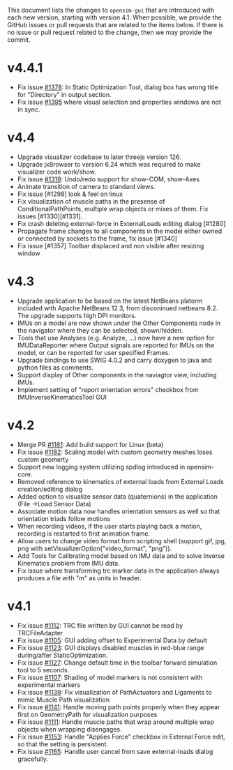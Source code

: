 This document lists the changes to `opensim-gui` that are
introduced with each new version, starting with version 4.1. When possible, we provide the
GitHub issues or pull requests that
are related to the items below. If there is no issue or pull
request related to the change, then we may provide the commit.

v4.4.1
======
- Fix issue [#1378](https://github.com/opensim-org/opensim-gui/issues/1378): In Static Optimization Tool, dialog box has wrong title for "Directory" in output section.
- Fix issue [#1395](https://github.com/opensim-org/opensim-gui/issues/1395) where visual selection and properties windows are not in sync.


v4.4
====
- Upgrade visualizer codebase to later threejs version 126.
- Upgrade jxBrowser to version 6.24 which was required to make visualizer code work/show.
- Fix issue [#1319](https://github.com/opensim-org/opensim-gui/issues/1319): Undo/redo support for show-COM, show-Axes
- Animate transition of camera to standard views.
- Fix issue [#1298] look & feel on linux 
- Fix visualization of muscle paths in the presense of ConditionalPathPoints, multiple wrap objects or mixes of them. Fix issues [#1330][#1331].
- Fix crash deleting external-force in ExternalLoads editing dialog [#1280]
- Propagate frame changes to all components in the model either owned or connected by sockets to the frame, fix issue [#1340]
- Fix issue [#1357] Toolbar displaced and non visible after resizing window


v4.3
====
- Upgrade application to be based on the latest NetBeans platorm included with Apache NetBeans 12.3, from disconinued netbeans 8.2. The upgrade supports high DPI monitors.
- IMUs on a model are now shown under the Other Components node in the navigator where they can be selected, shown/hidden. 
- Tools that use Analyses (e.g. Analyze, ...) now have a new option for IMUDataReporter where Output signals are reported for IMUs on the model, or can be reported for user specified Frames.
- Upgrade bindings to use SWIG 4.0.2 and carry doxygen to java and python files as comments.
- Support display of Other components in the naviagtor view, including IMUs.
- Implement setting of "report orientation errors" checkbox from IMUInverseKinematicsTool GUI

v4.2
====
- Merge PR [#1181](https://github.com/opensim-org/opensim-gui/pull/1181): Add build support for Linux (beta)
- Fix issue [#1182](https://github.com/opensim-org/opensim-gui/issues/1182): Scaling model with custom geometry meshes loses custom geomerty
- Support new logging system utilizing spdlog introduced in opensim-core.
- Removed reference to kinematics of external loads from External Loads creation/editing dialog
- Added option to visualize sensor data (quaternions) in the application (File ->Load Sensor Data)
- Associate motion data now handles orientation sensors as well so that orientation triads follow motions
- When recording videos, if the user starts playing back a motion, recording is restarted to first animation frame.
- Allow users to change video format from scripting shell (support gif, jpg, png with setVisualizerOption("video_format", "png")). 
- Add Tools for Calibrating model based on IMU data and to solve Inverse Kinematics problem from IMU data.
- Fix issue where transforming trc marker data in the application always produces a file with "m" as units in header.

v4.1
====
- Fix issue [#1112](https://github.com/opensim-org/opensim-gui/issues/1112): TRC file written by GUI cannot be read by TRCFileAdapter
- Fix issue [#1105](https://github.com/opensim-org/opensim-gui/issues/1105): GUI adding offset to Experimental Data by default
- Fix issue [#1123](https://github.com/opensim-org/opensim-gui/issues/1123): GUI displays disabled muscles in red-blue range during/after StaticOptimization.
- Fix issue [#1127](https://github.com/opensim-org/opensim-gui/issues/1127): Change default time in the toolbar forward simulation tool to 5 seconds. 
- Fix issue [#1107](https://github.com/opensim-org/opensim-gui/issues/1107): Shading of model markers is not consistent with experimental markers
- Fix issue [#1139](https://github.com/opensim-org/opensim-gui/issues/1139): Fix visualization of PathActuators and Ligaments to mimic Muscle Path visualization
- Fix issue [#1141](https://github.com/opensim-org/opensim-gui/issues/1141): Handle moving path points properly when they appear first on GeometryPath for visualization purposes
- Fix issue [#1111](https://github.com/opensim-org/opensim-gui/issues/1111): Handle muscle paths that wrap around multiple wrap objects when wrapping disengages.
- Fix issue [#1153](https://github.com/opensim-org/opensim-gui/issues/1153): Handle "Applies Force" checkbox in External Force edit, so that the setting is persistent.
- Fix issue [#1165](https://github.com/opensim-org/opensim-gui/issues/1165): Handle user cancel from save external-loads dialog gracefully.

